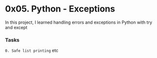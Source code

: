 # 0x05. Python - Exceptions

In this project, I learned handling errors and exceptions in Python with try and except

### Tasks
`0. Safe list printing`
etc
